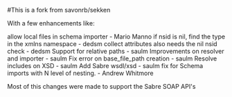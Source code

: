 #This is a fork from savonrb/sekken

With a few enhancements like:

allow local files in schema importer - Mario Manno
if nsid is nil, find the type in the xmlns namespace - dedsm
collect attributes also needs the nil nsid check - dedsm
Support for relative paths - saulm
Improvements on resolver and importer - saulm
Fix error on base_file_path creation - saulm
Resolve includes on XSD - saulm
Add Sabre wsdl/xsd - saulm
fix for Schema imports with N level of nesting. - Andrew Whitmore


Most of this changes were made to support the Sabre SOAP API's

